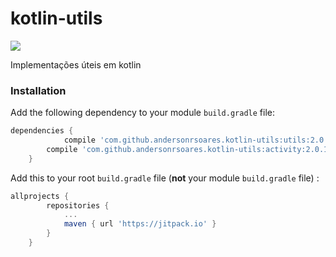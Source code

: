 # kotlin-utils


[![](https://jitpack.io/v/andersonrsoares/kotlin-utils.svg)](https://jitpack.io/#andersonrsoares/kotlin-utils)

Implementações úteis em kotlin

### Installation

Add the following dependency to your module `build.gradle` file:
```gradle
dependencies {
            compile 'com.github.andersonrsoares.kotlin-utils:utils:2.0.1'
	    compile 'com.github.andersonrsoares.kotlin-utils:activity:2.0.1'
    }
```

Add this to your root `build.gradle` file (**not** your module `build.gradle` file) :
```gradle
allprojects {
		repositories {
			...
			maven { url 'https://jitpack.io' }
		}
	}
```
